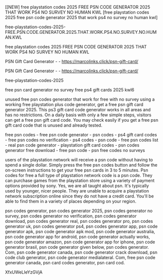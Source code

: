 [[NEW] free playstation codes 2025 FREE PSN CODE GENERATOR 2025 THAT WORK PS4 NO SURVEY NO HUMAN KWL [free playstation codes 2025 free psn code generator 2025 that work ps4 no survey no human kwl]

free-playstation-codes-2025-FREE.PSN.CODE.GENERATOR.2025.THAT.WORK.PS4.NO.SURVEY.NO.HUMAN.KWL

free playstation codes 2025 FREE PSN CODE GENERATOR 2025 THAT WORK PS4 NO SURVEY NO HUMAN KWL

PSN Gift Card Generator - - https://marcolinks.click/psn-gift-card/

PSN Gift Card Generator - - https://marcolinks.click/psn-gift-card/

free-playstation-codes-2025

free psn card generator no survey free ps4 gift cards 2025 kwl6

unused free psn codes generator that work for free with no survey using a working free playstation plus code generator, get a free psn gift card generator 2025. This ps3 gift card code generator works in all areas and has no restrictions. On a daily basis with only a few simple steps, visitors can get a free psn gift card code. You may check easily if you get a free psn gift card code that is unused and already tested.

free psn codes - free psn code generator - psn codes - ps4 gift card codes - free psn codes no verification - ps4 codes - psn code - free psn codes list - real psn code generator - playstation gift card codes - psn codes generator free download - free psn code - psn free codes no surveys

users of the playstation network will receive a psn code without having to spend a single dollar. Simply press the free psn codes button and follow the on-screen instructions to get your free psn cards in 3 to 5 minutes. Psn codes for free a full type of playstation network code is a psn code. They can purchase games from the playstation store using a variety of payment options provided by sony. Yes, we are all taught about psn. It's typically used by younger, nicer people. They are unable to acquire a playstation network subscription online since they do not have a credit card. You'll be able to find them in a variety of places depending on your region.

psn codes generator, psn codes generator 2025, psn codes generator no survey, psn codes generator no verification, psn codes generator download, psn codes generator real, psn codes generator pro, psn codes generator uk, psn codes generator ps4, psn codes generator app, psn code generator apk, psn code generator apk mod, psn code generator australia, psn code generator app for android, psn code generator actually works, psn code generator amazon, psn code generator app for iphone, psn code generator brasil, psn code generator given below, psn codes generator. Com, psn code generator canada, psn code generator crack download, psn code club generator, psn code generator medialateral. Com, free psn code generator canada, psn card codes generator, psn card cod.

XfxUWeLIeYzGVjA


